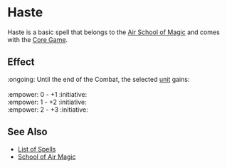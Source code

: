 # Haste

Haste is a basic spell that belongs to the [Air School of Magic](school_of_air_magic.md) and comes with the [Core Game](../content.md).


## Effect

:ongoing: Until the end of the Combat, the selected [unit](../units.md) gains:<br><br>:empower: 0 - +1 :initiative:<br>:empower: 1 - +2 :initiative:<br>:empower: 2 - +3 :initiative:


## See Also

- [List of Spells](../spells.md)
- [School of Air Magic](school_of_air_magic.md)